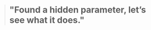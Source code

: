 
<!-- START_QUOTE -->
><h1>"Found a hidden parameter, let’s see what it does."</h1>
<!-- END_QUOTE -->

